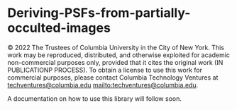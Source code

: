 # Deriving-PSFs-from-partially-occulted-images

© 2022 The Trustees of Columbia University in the City of New York.
This work may be reproduced, distributed, and otherwise exploited for
academic non-commercial purposes only, provided that it cites the
original work (IN PUBLICATIONP PROCESS).  To obtain a license to
use this work for commercial purposes, please contact Columbia
Technology Ventures at techventures@columbia.edu <mailto:techventures@columbia.edu>. 

A documentation on how to use this library will follow soon.
